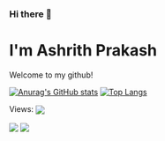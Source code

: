 ### Hi there 👋
# I'm Ashrith Prakash


Welcome to my github!

[![Anurag's GitHub stats](https://github-readme-stats.vercel.app/api?username=xxcheckmatexx&include_all_commits=true&count_private=true&show_icons=true&line_height=20&title_color=FFFFFF&icon_color=FFFFFF&text_color=FFFFFF&bg_color=0D1117)](https://github.com/anuraghazra/github-readme-stats)
[![Top Langs](https://github-readme-stats.vercel.app/api/top-langs/?username=xxcheckmatexx&layout=compact&count_private=true&include_all_commits=true&show_icons=true&line_height=20&title_color=FFFFFF&icon_color=FFFFFF&text_color=FFFFFF&bg_color=0D1117)](https://github.com/anuraghazra/github-readme-stats)

Views:
<img align="center" src="https://profile-counter.glitch.me/{xxcheckmatexx}/count.svg"/>

<img align="center" src="https://github-readme-stats.vercel.app/api?username=xxcheckmatexx&count_private=true&show_icons=true&theme=radical"/>
<!-- <img align="center" src="https://github-readme-stats.vercel.app/api/top-langs/?username=samflab&layout=compact&theme=radical&count_private=true"/> -->
<img align="center" src="https://github-readme-streak-stats.herokuapp.com/?user=xxcheckmatexx&theme=radical"/>
<br/>
